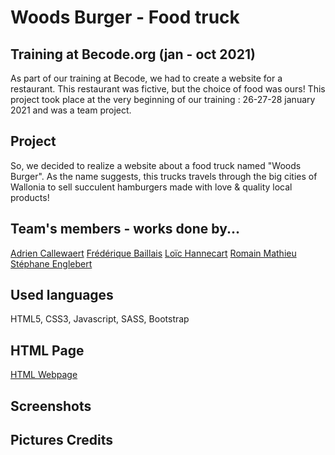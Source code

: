 # Woods Burger - Food truck

## Training at Becode.org (jan - oct 2021)

As part of our training at Becode, we had to create a website for a restaurant.
This restaurant was fictive, but the choice of food was ours!
This project took place at the very beginning of our training : 26-27-28 january 2021 and was a team project.

## Project

So, we decided to realize a website about a food truck named "Woods Burger".
As the name suggests, this trucks travels through the big cities of Wallonia to sell succulent hamburgers made with love & quality local products!

## Team's members - works done by...

[Adrien Callewaert](https://github.com/AdrienCallewaert)
[Frédérique Baillais](https://github.com/FrederiqueBaillais)
[Loïc Hannecart](https://github.com/HanLoi)
[Romain Mathieu](https://github.com/RomainM27)
[Stéphane Englebert](https://github.com/stephane-englebert)

## Used languages

HTML5, CSS3, Javascript, SASS, Bootstrap

## HTML Page

[HTML Webpage](https://stephane-englebert.github.io/restaurant-css-framework/)

## Screenshots

## Pictures Credits
